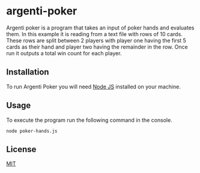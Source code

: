 # argenti-poker

Argenti poker is a program that takes an input of poker hands and evaluates them. In this example it is reading from a text file with rows of 10 cards.
These rows are split between 2 players with player one having the first 5 cards as their hand and player two having the remainder in the row.
Once run it outputs a total win count for each player.

## Installation

To run Argenti Poker you will need [Node JS](https://nodejs.org/en/download/) installed on your machine.

## Usage
To execute the program run the following command in the console.

```node
node poker-hands.js
```

## License
[MIT](https://choosealicense.com/licenses/mit/)
